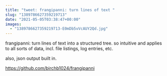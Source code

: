 ```yaml
---
title: "tweet: frangipanni: turn lines of text "
slug: "1389786627359219713"
date: "2021-05-05T03:38:47+00:00"
images:
  - "1389786627359219713-E0mDb5vVcAUY2Qd.jpg"
---
```

frangipanni: turn lines of text into a structured tree. so intuitive and applies to all sorts of data, incl. file listings, log entries, etc.

also, json output built in. 

https://github.com/birchb1024/frangipanni 